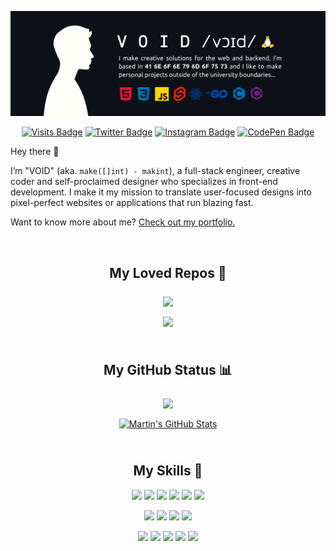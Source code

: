 
![Ramy's GitHub Banner](https://raw.githubusercontent.com/rhpo/rhpo/refs/heads/main/Add%20a%20heading(1).png)

<div align="center">

[![Visits Badge](https://badges.pufler.dev/visits/rhpo/rhpo)](https://ramyhadid.tech)
[![Twitter Badge](https://img.shields.io/badge/Twitter-Profile-informational?style=flat&logo=twitter&logoColor=white&color=1CA2F1)](https://twitter.com/)
[![Instagram Badge](https://img.shields.io/badge/Instagram-Profile-Informational?style=flat&logo=instagram&logoColor=white&color=royalblue)](https://instagram.com/ramyhadid)
[![CodePen Badge](https://img.shields.io/badge/CodePen-Profile-informational?style=flat&logo=codepen&logoColor=white&color=black)](https://codepen.io/rhpo)

</div>

Hey there 👋

I’m "VOID" (aka. ``make([]int) - makint``), a full-stack engineer, creative coder and self-proclaimed designer who specializes in front-end development. I make it my mission to translate user-focused designs into pixel-perfect websites or applications that run blazing fast.

Want to know more about me? [Check out my portfolio.](https://rhpo.netlify.app/)

<br>

<div align="center">

## My Loved Repos 💖

<a href="https://github.com/rhpo/Luna">
  <img align="center" style="margin:0.5rem" src="https://github-readme-stats.vercel.app/api/pin/?username=rhpo&repo=Luna&title_color=ffffff&text_color=c9cacc&icon_color=4AB197&bg_color=1A2B34" />
</a>

<br>

<a href="https://github.com/rhpo/life.js">
  <img align="center" style="margin:0.5rem" src="https://github-readme-stats.vercel.app/api/pin/?username=rhpo&repo=life.js&title_color=ffffff&text_color=c9cacc&icon_color=4AB197&bg_color=1A2B34" />
</a>

</div>

<br>

<div align="center">

## My GitHub Status 📊

<a href="https://github.com/rhpo">
  <img align="center" style="margin:0.5rem" src="https://github-readme-stats.vercel.app/api/top-langs/?username=rhpo&hide=html,css&title_color=ffffff&text_color=c9cacc&icon_color=4AB197&bg_color=1A2B34" />
</a>
<br>
<a href="https://github.com/rhpo">
  <img align="center" style="margin:0.5rem" src="https://github-readme-stats.vercel.app/api?username=rhpo&show_icons=true&line_height=27&count_private=true&title_color=ffffff&text_color=c9cacc&icon_color=4AB097&bg_color=1A2B34" alt="Martin's GitHub Stats" />
</a>
</div>
<br>

<div align="center">

## My Skills 🧠

![](https://img.shields.io/badge/TypeScript-informational?style=flat&logo=TypeScript&logoColor=white&color=blue)
![](https://img.shields.io/badge/JavaScript-informational?style=flat&logo=JavaScript&logoColor=white&color=yellow)
![](https://img.shields.io/badge/CSharp-informational?style=flat&logo=c-sharp&logoColor=white&color=indigo)
![](https://img.shields.io/badge/Ruby-informational?style=flat&logo=ruby&logoColor=white&color=red)
![](https://img.shields.io/badge/Python-informational?style=flat&logo=python&logoColor=white&color=yellow)
![](https://img.shields.io/badge/.NET-informational?style=flat&logo=.net&logoColor=white&color=rgb(0,106,232))

![](https://img.shields.io/badge/React-informational?style=flat&logo=react&logoColor=white&color=royalblue)
![](https://img.shields.io/badge/Svelte-informational?style=flat&logo=svelte&logoColor=white&color=orange)
![](https://img.shields.io/badge/CSS-informational?style=flat&logo=css3&logoColor=white&color=4AB197)
![](https://img.shields.io/badge/Sass-informational?style=flat&logo=Sass&logoColor=white&color=pink)

![](https://img.shields.io/badge/Tools-NPM-informational?style=flat&logo=npm&logoColor=white&color=4AB197)
![](https://img.shields.io/badge/Tools-Postman-informational?style=flat&logo=Postman&logoColor=white&color=4AB197)
![](https://img.shields.io/badge/Tools-GitHub-informational?style=flat&logo=GitHub&logoColor=white&color=4AB197)
![](https://img.shields.io/badge/Photoshop-informational?style=flat&logo=Adobe-Photoshop&logoColor=white&color=royalblue)
![](https://img.shields.io/badge/Illustrator-informational?style=flat&logo=Adobe-Illustrator&logoColor=white&color=orange)

</div>
<br>
